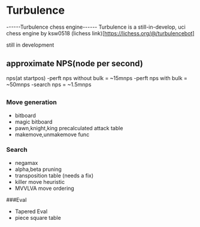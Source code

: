 # Turbulence

------Turbulence chess engine------
Turbulence is a still-in-develop, uci chess engine by ksw0518
(lichess link)[https://lichess.org/@/turbulencebot]

still in development

## approximate NPS(node per second)
nps(at startpos)
-perft nps without bulk = ~15mnps
-perft nps with bulk = ~50mnps
-search nps = ~1.5mnps


## <applied techniques>
### Move generation
- bitboard
- magic bitboard
- pawn,knight,king precalculated attack table
- makemove,unmakemove func

### Search
- negamax
- alpha,beta pruning
- transposition table (needs a fix)
- killer move heuristic
- MVVLVA move ordering

###Eval
- Tapered Eval
- piece square table


